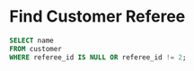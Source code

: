 # Find Customer Referee

```sql
SELECT name
FROM customer
WHERE referee_id IS NULL OR referee_id != 2;
```


